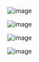 ![image](https://github.com/Salimov-dev/Admin-dashboard/assets/108460956/760bcf5f-5f56-4ec5-9a0f-9cc141d70ab0)

![image](https://github.com/Salimov-dev/Admin-dashboard/assets/108460956/46d8282a-14f7-4863-a71d-cf29be2ca249)

![image](https://github.com/Salimov-dev/Admin-dashboard/assets/108460956/d1de51c3-ab10-4026-8765-89d0705ef07d)

![image](https://github.com/Salimov-dev/Admin-dashboard/assets/108460956/2f7fccf0-0281-4972-8000-4977b58d3cef)



